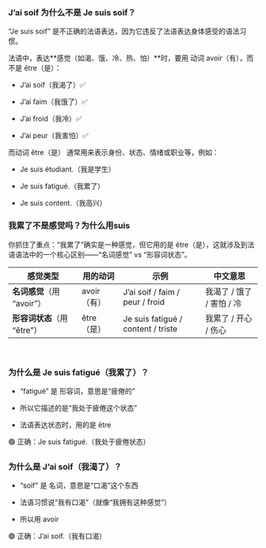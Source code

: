 ### J’ai soif 为什么不是 Je suis soif？

“Je suis soif” 是不正确的法语表达，因为它违反了法语表达身体感受的语法习惯。

法语中，表达**感觉（如渴、饿、冷、热、怕）**时，要用 动词 avoir（有），而不是 être（是）：
 - J’ai soif（我渴了）✅

 - J’ai faim（我饿了）✅

 - J’ai froid（我冷）✅

 - J’ai peur（我害怕）✅

而动词 être（是） 通常用来表示身份、状态、情绪或职业等，例如：

 - Je suis étudiant.（我是学生）

 - Je suis fatigué.（我累了）

 - Je suis content.（我高兴）
 

### 我累了不是感觉吗？为什么用suis
 你抓住了重点：“我累了”确实是一种感觉，但它用的是 être（是），这就涉及到法语语法中的一个核心区别——“名词感觉” vs “形容词状态”。

 | 感觉类型   | 用的动词     | 示例   | 中文意思    |
| ----------- | -------- | ------ | ------- |
| **名词感觉**（用 “avoir”） | avoir（有） | J’ai soif / faim / peur / froid    | 我渴了 / 饿了 / 害怕 / 冷 |
| **形容词状态**（用 “être”） | être（是）  | Je suis fatigué / content / triste | 我累了 / 开心 / 伤心     |

&nbsp;
### 为什么是 Je suis fatigué（我累了）？
 -  “fatigué” 是 形容词，意思是“疲倦的”

 -  所以它描述的是“我处于疲倦这个状态”

 -  法语表达状态时，用的是 être

🟢 正确：Je suis fatigué.（我处于疲倦状态）

### 为什么是 J’ai soif（我渴了）？
 -  “soif” 是 名词，意思是“口渴”这个东西

 -  法语习惯说“我有口渴”（就像“我拥有这种感觉”）

 -  所以用 avoir

🟢 正确：J’ai soif.（我有口渴）